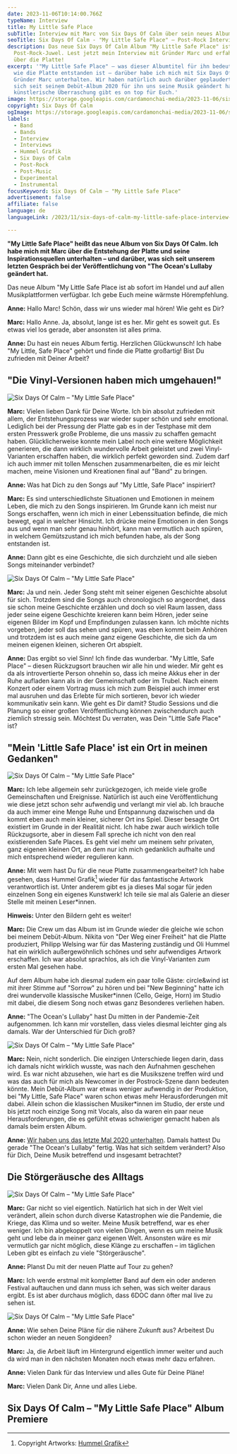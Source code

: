 ```yaml
---
date: 2023-11-06T10:14:00.766Z
typeName: Interview
title: My Little Safe Place
subTitle: Interview mit Marc von Six Days Of Calm über sein neues Album
seoTitle: Six Days Of Calm - "My Little Safe Place" – Post-Rock Interview
description: Das neue Six Days Of Calm Album "My Little Safe Place" ist ein
  Post-Rock-Juwel. Lest jetzt mein Interview mit Gründer Marc und erfahrt alles
  über die Platte!
excerpt: '"My Little Safe Place" – was dieser Albumtitel für ihn bedeutet und
  wie die Platte entstanden ist – darüber habe ich mich mit Six Days Of Calm
  Gründer Marc unterhalten. Wir haben natürlich auch darüber geplaudert, was
  sich seit seinem Debüt-Album 2020 für ihn uns seine Musik geändert hat. Eine
  künstlerische Überraschung gibt es on top für Euch.'
image: https://storage.googleapis.com/cardamonchai-media/2023-11-06/sixdays-of-calm-my-little-safe-space-interview-header-jpg-imagine-080808_0a1007_1024_768/640.webp
copyright: Six Days Of Calm
ogImage: https://storage.googleapis.com/cardamonchai-media/2023-11-06/sixdays-of-calm-my-little-safe-space-interview-og-jpg-imagine-080808_13160d_1200_628/640.webp
labels:
  - Band
  - Bands
  - Interview
  - Interviews
  - Hummel Grafik
  - Six Days Of Calm
  - Post-Rock
  - Post-Music
  - Experimental
  - Instrumental
focusKeyword: Six Days Of Calm – "My Little Safe Place"
advertisement: false
affiliate: false
language: de
languageLink: /2023/11/six-days-of-calm-my-little-safe-place-interview-en/

---
```


**"My Little Safe Place" heißt das neue Album von Six Days Of Calm. Ich habe mich mit Marc über die Entstehung der Platte und seine Inspirationsquellen unterhalten – und darüber, was sich seit unserem letzten Gespräch bei der Veröffentlichung von "The Ocean's Lullaby geändert hat.**

Das neue Album "My Little Safe Place ist ab sofort im Handel und auf allen Musikplattformen verfügbar. Ich gebe Euch meine wärmste Hörempfehlung.

**Anne:** Hallo Marc! Schön, dass wir uns wieder mal hören! Wie geht es Dir?

**Marc:** Hallo Anne. Ja, absolut, lange ist es her. Mir geht es soweit gut. Es etwas viel los gerade, aber ansonsten ist alles prima.

**Anne:** Du hast ein neues Album fertig. Herzlichen Glückwunsch! Ich habe "My Little, Safe Place" gehört und finde die Platte großartig! Bist Du zufrieden mit Deiner Arbeit?

## "Die Vinyl-Versionen haben mich umgehauen!"

![Six Days Of Calm – "My Little Safe Place"](https://storage.googleapis.com/cardamonchai-media/2023-11-06/sixdays-of-calm-my-little-safe-space-interview-4-jpg-imagine-282818_63604a_1024_768/640.webp 'Six Days Of Calm – "My Little Safe Place". Artwork: Hummel Grafik')

**Marc:** Vielen lieben Dank für Deine Worte. Ich bin absolut zufrieden mit allem, der Entstehungsprozess war wieder super schön und sehr emotional. Lediglich bei der Pressung der Platte gab es in der Testphase mit dem ersten Presswerk große Probleme, die uns massiv zu schaffen gemacht haben. Glücklicherweise konnte mein Label noch eine weitere Möglichkeit generieren, die dann wirklich wundervolle Arbeit geleistet und zwei Vinyl-Varianten erschaffen haben, die wirklich perfekt geworden sind. Zudem darf ich auch immer mit tollen Menschen zusammenarbeiten, die es mir leicht machen, meine Visionen und Kreationen final auf "Band" zu bringen.

**Anne:** Was hat Dich zu den Songs auf "My Little, Safe Place" inspiriert?

**Marc:** Es sind unterschiedlichste Situationen und Emotionen in meinem Leben, die mich zu den Songs inspirieren. Im Grunde kann ich meist nur Songs erschaffen, wenn ich mich in einer Lebenssituation befinde, die mich bewegt, egal in welcher Hinsicht. Ich drücke meine Emotionen in den Songs aus und wenn man sehr genau hinhört, kann man vermutlich auch spüren, in welchem Gemütszustand ich mich befunden habe, als der Song entstanden ist.

**Anne:** Dann gibt es eine Geschichte, die sich durchzieht und alle sieben Songs miteinander verbindet?

![Six Days Of Calm – "My Little Safe Place"](https://storage.googleapis.com/cardamonchai-media/2023-11-06/sixdays-of-calm-my-little-safe-space-interview-5-jpg-imagine-383838_9e8c51_1024_768/640.webp 'Six Days Of Calm – "My Little Safe Place". Artwork: Hummel Grafik')

**Marc:** Ja und nein. Jeder Song steht mit seiner eigenen Geschichte absolut für sich. Trotzdem sind die Songs auch chronologisch so angeordnet, dass sie schon meine Geschichte erzählen und doch so viel Raum lassen, dass jeder seine eigene Geschichte kreieren kann beim Hören, jeder seine eigenen Bilder im Kopf und Empfindungen zulassen kann. Ich möchte nichts vorgeben, jeder soll das sehen und spüren, was eben kommt beim Anhören und trotzdem ist es auch meine ganz eigene Geschichte, die sich da um meinen eigenen kleinen, sicheren Ort abspielt.

**Anne:** Das ergibt so viel Sinn! Ich finde das wunderbar. "My Little, Safe Place" – diesen Rückzugsort brauchen wir alle hin und wieder. Mir geht es da als introvertierte Person ohnehin so, dass ich meine Akkus eher in der Ruhe aufladen kann als in der Gemeinschaft oder im Trubel. Nach einem Konzert oder einem Vortrag muss ich mich zum Beispiel auch immer erst mal ausruhen und das Erlebte für mich sortieren, bevor ich wieder kommunikativ sein kann. Wie geht es Dir damit? Studio Sessions und die Planung so einer großen Veröffentlichung können zwischendurch auch ziemlich stressig sein. Möchtest Du verraten, was Dein "Little Safe Place" ist?

## "Mein 'Little Safe Place' ist ein Ort in meinen Gedanken"

![Six Days Of Calm – "My Little Safe Place"](https://storage.googleapis.com/cardamonchai-media/2023-11-06/sixdays-of-calm-my-little-safe-space-interview-2-jpg-imagine-181808_242112_1024_768/640.webp 'Six Days Of Calm – "My Little Safe Place". Bild/Picture: Six Days Of Calm')

**Marc:** Ich lebe allgemein sehr zurückgezogen, ich meide viele große Gemeinschaften und Ereignisse. Natürlich ist auch eine Veröffentlichung wie diese jetzt schon sehr aufwendig und verlangt mir viel ab. Ich brauche da auch immer eine Menge Ruhe und Entspannung dazwischen und da kommt eben auch mein kleiner, sicherer Ort ins Spiel. Dieser besagte Ort existiert im Grunde in der Realität nicht. Ich habe zwar auch wirklich tolle Rückzugsorte, aber in diesem Fall spreche ich nicht von den real existierenden Safe Places. Es geht viel mehr um meinem sehr privaten, ganz eigenen kleinen Ort, an dem nur ich mich gedanklich aufhalte und mich entsprechend wieder regulieren kann.

**Anne:** Mit wem hast Du für die neue Platte zusammengearbeitet? Ich habe gesehen, dass Hummel Grafik[^1] wieder für das fantastische Artwork verantwortlich ist. Unter anderem gibt es ja dieses Mal sogar für jeden einzelnen Song ein eigenes Kunstwerk! Ich teile sie mal als Galerie an dieser Stelle mit meinen Leser\*innen.

**Hinweis:** Unter den Bildern geht es weiter!

<Gallery name="six-days-of-calm-my-little-safe-place-songs-artworks-hummel-grafik" />

**Marc:** Die Crew um das Album ist im Grunde wieder die gleiche wie schon bei meinem Debüt-Album. Nikita von "Der Weg einer Freiheit" hat die Platte produziert, Philipp Welsing war für das Mastering zuständig und Oli Hummel hat ein wirklich außergewöhnlich schönes und sehr aufwendiges Artwork erschaffen. Ich war absolut sprachlos, als ich die Vinyl-Varianten zum ersten Mal gesehen habe.

Auf dem Album habe ich diesmal zudem ein paar tolle Gäste: circle&wind ist mit ihrer Stimme auf "Sorrow" zu hören und bei "New Beginning" hatte ich drei wundervolle klassische Musiker\*innen (Cello, Geige, Horn) im Studio mit dabei, die diesem Song noch etwas ganz Besonderes verliehen haben.

**Anne:** "The Ocean's Lullaby" hast Du mitten in der Pandemie-Zeit aufgenommen. Ich kann mir vorstellen, dass vieles diesmal leichter ging als damals. War der Unterschied für Dich groß?

![Six Days Of Calm – "My Little Safe Place"](https://storage.googleapis.com/cardamonchai-media/2023-11-06/sixdays-of-calm-my-little-safe-space-interview-3-jpg-imagine-282828_756e59_1024_768/640.webp 'Six Days Of Calm – "My Little Safe Place". Artwork: Hummel Grafik')

**Marc:** Nein, nicht sonderlich. Die einzigen Unterschiede liegen darin, dass ich damals nicht wirklich wusste, was nach den Aufnahmen geschehen wird. Es war nicht abzusehen, wie hart es die Musikszene treffen wird und was das auch für mich als Newcomer in der Postrock-Szene dann bedeuten könnte. Mein Debüt-Album war etwas weniger aufwendig in der Produktion, bei "My Little, Safe Place" waren schon etwas mehr Herausforderungen mit dabei. Allein schon die klassischen Musiker\*innen im Studio, der erste und bis jetzt noch einzige Song mit Vocals, also da waren ein paar neue Herausforderungen, die es gefühlt etwas schwieriger gemacht haben als damals beim ersten Album.

**Anne:** [Wir haben uns das letzte Mal 2020 unterhalten](/2020/08/six-days-of-calm-interview/). Damals hattest Du gerade "The Ocean's Lullaby" fertig. Was hat sich seitdem verändert? Also für Dich, Deine Musik betreffend und insgesamt betrachtet?

## Die Störgeräusche des Alltags

![Six Days Of Calm – "My Little Safe Place"](https://storage.googleapis.com/cardamonchai-media/2023-11-06/sixdays-of-calm-my-little-safe-space-interview-1-jpg-imagine-080808_130f08_1024_768/640.webp 'Six Days Of Calm – "My Little Safe Place". Bild/Picture: Six Days Of Calm')

**Marc:** Gar nicht so viel eigentlich. Natürlich hat sich in der Welt viel verändert, allein schon durch diverse Katastrophen wie die Pandemie, die Kriege, das Klima und so weiter. Meine Musik betreffend, war es eher weniger. Ich bin abgekoppelt von vielen Dingen, wenn es um meine Musik geht und lebe da in meiner ganz eigenen Welt. Ansonsten wäre es mir vermutlich gar nicht möglich, diese Klänge zu erschaffen – im täglichen Leben gibt es einfach zu viele "Störgeräusche".

**Anne:** Planst Du mit der neuen Platte auf Tour zu gehen?

**Marc:** Ich werde erstmal mit kompletter Band auf dem ein oder anderen Festival auftauchen und dann muss ich sehen, was sich weiter daraus ergibt. Es ist aber durchaus möglich, dass 6DOC dann öfter mal live zu sehen ist.

![Six Days Of Calm – "My Little Safe Place"](https://storage.googleapis.com/cardamonchai-media/2023-11-06/sixdays-of-calm-my-little-safe-space-interview-6-jpg-imagine-282828_988361_1024_768/640.webp 'Six Days Of Calm – "My Little Safe Place". Artwork: Hummel Grafik')

**Anne:** Wie sehen Deine Pläne für die nähere Zukunft aus? Arbeitest Du schon wieder an neuen Songideen?

**Marc:** Ja, die Arbeit läuft im Hintergrund eigentlich immer weiter und auch da wird man in den nächsten Monaten noch etwas mehr dazu erfahren.

**Anne:** Vielen Dank für das Interview und alles Gute für Deine Pläne!

**Marc:** Vielen Dank Dir, Anne und alles Liebe.

## Six Days Of Calm – "My Little Safe Place" Album Premiere

<YouTube id="v_yjAgCKDeM" />

[^1]: Copyright Artworks: [Hummel Grafik](https://www.hummelgrafik.de/)
